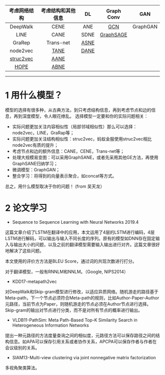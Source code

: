 |考虑网络结构|考虑结构和其他信息|DL|Graph Conv|GAN|
|:-:|:-:|:-:|:-:|:-:|
|DeepWalk|CENE|ANE|[GCN](https://arxiv.org/pdf/1609.02907.pdf)|GraphGAN|
|LINE|CANE|SDNE|[GraphSAGE](https://papers.nips.cc/paper/6703-inductive-representation-learning-on-large-graphs.pdf)||
|GraRep|Trans-net|[ASNE](https://arxiv.org/pdf/1705.04969.pdf)|||
|node2vec|[TANE](http://citeseerx.ist.psu.edu/viewdoc/download?doi=10.1.1.703.7147&rep=rep1&type=pdf)|[DANE](https://www.ijcai.org/proceedings/2018/0467.pdf)|||
|[struc2vec](https://arxiv.org/pdf/1704.03165.pdf)|[AANE](http://www.public.asu.edu/~jundongl/paper/SDM17_AANE.pdf)||||
|[HOPE](https://www.cs.sfu.ca/~jpei/publications/Graph%20Embedding%20KDD16.pdf)|[ABNE](https://arxiv.org/pdf/1811.11728.pdf)|||
---
# 1 用什么模型？
模型的选择有很多种，从古典方法，到只考虑结构信息，再到考虑节点和边的信息，再到深度模型，令人眼花缭乱。
选择模型一定要和你的实际问题相关：
- 实际问题更加关注内容相似性（局部邻域相似性）那么可以选择：node2vec，LINE，GraRap等；
- 实际问题更加关注结构相似性：struc2vec，蚂蚁金服使用struc2vec相比node2vec有质的提升；
- 考虑节点和边的额外信息：CANE，CENE，Trans-net等；
- 处理大规模易变图：可以采用GraphSANE，或者先采用其他GE方法，再使用GraphSANE归纳学习；
- 微调模型：GraphGAN；
- 整合学习：将得到的向量表示聚合，如concat等方式。

总之，用什么模型取决于你的问题！
(from 吴天龙）
# 2 论文学习
- Sequence to Sequence Learning with Neural Networks 2019.4


这篇文章介绍了LSTM在翻译中的应用，本文运用了4层的LSTM进行编码，4层LSTM进行解码，可以输出与输入不同长度的序列。原有的模型如DNN存在固定输入与输出大小的问题，以及之前的翻译模型需要输入输出进行对齐。这篇文章很好地解决了这些问题。

本文使用的评价方方法是BLEU Score，通过词的共现次数进行打分。

对于翻译模型，一般有RNNLM和NNLM。（Google, NIPS2014）
- KDD17-metapath2vec
  
对DeepWalk和Skip-gram模型进行修改，以适应异质网络。随机游走的路径基于Meta-path，下一个节点必须符合Meta-path的规则，比如Author-Paper-Author元路径，当前节点为Paper，则随机游走的节点必须在Author节点进行选择。Skip-gram的输出对节点进行分类，而不是对所有节点的概率进行输出。
- VLDB11-PathSim: Meta Path-Based Top-K Similarity Search in Heterogeneous Information Networks

提出一种元路径的方法度量查询之间的相似度，元路径方法可以保存路径之间的结构信息。如APA可以保存引用关系或者协作关系，APCPA可以保存作者与作者在会议级别的关系。
- SIAM13-Multi-view clustering via joint nonnegative matrix factorization

多视角聚类算法。
